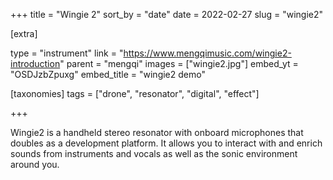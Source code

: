 +++
title = "Wingie 2"
sort_by = "date"
date = 2022-02-27
slug = "wingie2"

[extra]

type = "instrument"
link = "https://www.mengqimusic.com/wingie2-introduction"
parent = "mengqi"
images = ["wingie2.jpg"]
embed_yt = "OSDJzbZpuxg"
embed_title = "wingie2 demo"

[taxonomies]
tags = ["drone", "resonator", "digital", "effect"]

+++

Wingie2 is a handheld stereo resonator with onboard microphones that doubles as a development platform. It allows you to interact with and enrich sounds from instruments and vocals as well as the sonic environment around you.
